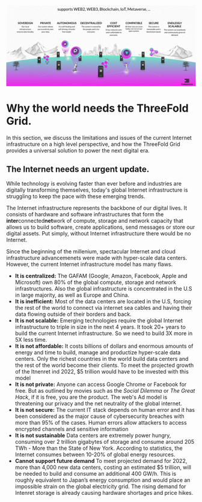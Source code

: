 ![](img/why_grid_.jpg)


# Why the world needs the ThreeFold Grid.

In this section, we discuss the limitations and issues of the current Internet infrastructure on a high level perspective, and how the ThreeFold Grid provides a universal solution to power the next digital era. 

## The Internet needs an urgent update.

While technology is evolving faster than ever before and industries are digitally transforming themselves, today's global Internet infrastructure is struggling to keep the pace with these emerging trends. 

The Internet infrastructure represents the backbone of our digital lives. It consists of hardware and software infrastructures that form the **inter**connected**net**work of compute, storage and network capacity that allows us to build software, create applications, send messages or store our digital assets. Put simply, without Internet infrastructure there would be no Internet. 

Since the beginning of the millenium, spectacular Internet and cloud infrastructure advancemenets were made with hyper-scale data centers. However, the current Internet infrastructure model has many flaws. 

- **It is centralized:** The GAFAM (Google, Amazon, Facebook, Apple and Microsoft) own 80% of the global compute, storage and network infrastructures. Also the global infrastructure is concentrated in the U.S in large majority, as well as Europe and China. 
- **It is inefficient:** Most of the data centers are located in the U.S, forcing the rest of the world to connect via internet sea cables and having their data flowing outside of their borders and back. 
- **It is not scalable:** Emerging technologies require the global Internet infrastructure to triple in size in the next 4 years. It took 20+ years to build the current Internet infrastructure. So we need to build 3X more in 5X less time. 
- **It is not affordable:** It costs billions of dollars and enormous amounts of energy and time to build, manage and productize hyper-scale data centers. Only the richest countries in the world build data centers and the rest of the world become their clients. To meet the projected growth of the Itnenret ind 2022, $5 trillion would have to be invested with this model 
- **It is not private:** Anyone can access Google Chrome or Facebook for free. But as outlined by movies such as the *Social Dilemma* or *The Great Hack*, if it is free, you are the product. The web's Ad model is threatening our privacy and the net neutrality of the global internet. 
- **It is not secure:** The current IT stack depends on human error and it has been considered as the major cause of cybersecurity breaches with more than 95% of the cases. Human errors allow attackers to access encrypted channels and sensitive information 
- **It is not sustainable** Data centers are extremely power hungry, consuming over 2 trillion gigabytes of storage and consume around 205 TWh - More than the State of New York. According to statistics, the Internet consumes between 10-20% of global energy resources. 
- **Cannot support future demand** To meet projected demand for 2022, more than 4,000 new data centers, costing an estimated $5 trillion, will be needed to build and consume an additional 400 GW/h. This is roughly equivalent to Japan’s energy consumption and would place an impossible strain on the global electricity grid. The rising demand for Intenret storage is already causing hardware shortages and price hikes. 

<!-- ## The Internet the world needs. 

![](img/values.png)

In order to create the Internet infrastructure that will support emerging market requirements and breakthrough the limitations of the current model, ThreeFold had to start from scratch and build a new operating system as well as compute, storage and network primitives. The result is:

- Fully decentralized: 

- Ultra-efficient:

- Limitlessly scalable:

- Extremely affordable: 

- Absolute privacy: 

- Quantum security: 

- Earth regenerative: 

- Built for the future:  -->


<!-- # Our Solution - ThreeFold

We decided to turn around the current digital miasma and create from scratch a new internet infrastructure that is decentralized, fully peer-to-peer, secured, and more sustainable - ThreeFold Grid. ThreeFold developed this new infrastructure formed by people and organizations that connect Internet Capacity (Compute, Storage, and Network Capacity) anywhere where electricity and network can be found. As such, this solution is providing the possibility for any country to have their own internet and be sovereign. This will, therefore, be the gateway towards providing the internet to the global population which will allow fair access to education, information, and knowledge - Knowledge is the key driver of prosperity, happiness, and the advancement of human civilization.  -->